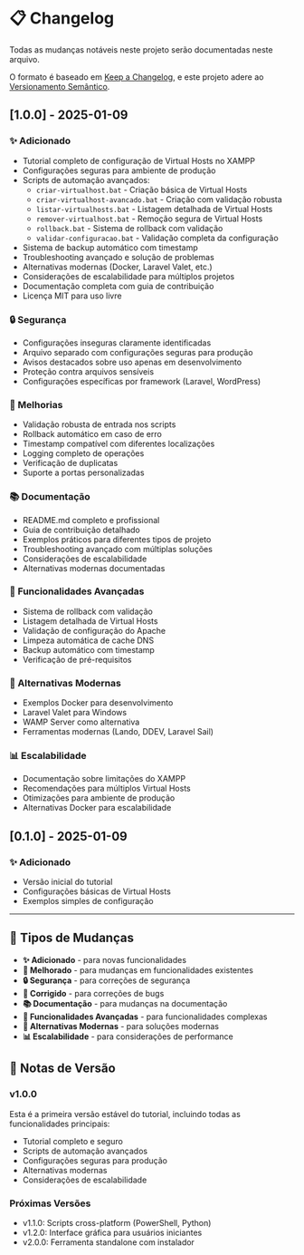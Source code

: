# 📋 Changelog

Todas as mudanças notáveis neste projeto serão documentadas neste arquivo.

O formato é baseado em [Keep a Changelog](https://keepachangelog.com/pt-BR/1.0.0/),
e este projeto adere ao [Versionamento Semântico](https://semver.org/lang/pt-BR/).

## [1.0.0] - 2025-01-09

### ✨ Adicionado
- Tutorial completo de configuração de Virtual Hosts no XAMPP
- Configurações seguras para ambiente de produção
- Scripts de automação avançados:
  - `criar-virtualhost.bat` - Criação básica de Virtual Hosts
  - `criar-virtualhost-avancado.bat` - Criação com validação robusta
  - `listar-virtualhosts.bat` - Listagem detalhada de Virtual Hosts
  - `remover-virtualhost.bat` - Remoção segura de Virtual Hosts
  - `rollback.bat` - Sistema de rollback com validação
  - `validar-configuracao.bat` - Validação completa da configuração
- Sistema de backup automático com timestamp
- Troubleshooting avançado e solução de problemas
- Alternativas modernas (Docker, Laravel Valet, etc.)
- Considerações de escalabilidade para múltiplos projetos
- Documentação completa com guia de contribuição
- Licença MIT para uso livre

### 🔒 Segurança
- Configurações inseguras claramente identificadas
- Arquivo separado com configurações seguras para produção
- Avisos destacados sobre uso apenas em desenvolvimento
- Proteção contra arquivos sensíveis
- Configurações específicas por framework (Laravel, WordPress)

### 🔧 Melhorias
- Validação robusta de entrada nos scripts
- Rollback automático em caso de erro
- Timestamp compatível com diferentes localizações
- Logging completo de operações
- Verificação de duplicatas
- Suporte a portas personalizadas

### 📚 Documentação
- README.md completo e profissional
- Guia de contribuição detalhado
- Exemplos práticos para diferentes tipos de projeto
- Troubleshooting avançado com múltiplas soluções
- Considerações de escalabilidade
- Alternativas modernas documentadas

### 🚀 Funcionalidades Avançadas
- Sistema de rollback com validação
- Listagem detalhada de Virtual Hosts
- Validação de configuração do Apache
- Limpeza automática de cache DNS
- Backup automático com timestamp
- Verificação de pré-requisitos

### 🐳 Alternativas Modernas
- Exemplos Docker para desenvolvimento
- Laravel Valet para Windows
- WAMP Server como alternativa
- Ferramentas modernas (Lando, DDEV, Laravel Sail)

### 📊 Escalabilidade
- Documentação sobre limitações do XAMPP
- Recomendações para múltiplos Virtual Hosts
- Otimizações para ambiente de produção
- Alternativas Docker para escalabilidade

## [0.1.0] - 2025-01-09

### ✨ Adicionado
- Versão inicial do tutorial
- Configurações básicas de Virtual Hosts
- Exemplos simples de configuração

---

## 🔄 Tipos de Mudanças

- **✨ Adicionado** - para novas funcionalidades
- **🔧 Melhorado** - para mudanças em funcionalidades existentes
- **🔒 Segurança** - para correções de segurança
- **🐛 Corrigido** - para correções de bugs
- **📚 Documentação** - para mudanças na documentação
- **🚀 Funcionalidades Avançadas** - para funcionalidades complexas
- **🐳 Alternativas Modernas** - para soluções modernas
- **📊 Escalabilidade** - para considerações de performance

## 📝 Notas de Versão

### v1.0.0
Esta é a primeira versão estável do tutorial, incluindo todas as funcionalidades principais:
- Tutorial completo e seguro
- Scripts de automação avançados
- Configurações seguras para produção
- Alternativas modernas
- Considerações de escalabilidade

### Próximas Versões
- v1.1.0: Scripts cross-platform (PowerShell, Python)
- v1.2.0: Interface gráfica para usuários iniciantes
- v2.0.0: Ferramenta standalone com instalador
